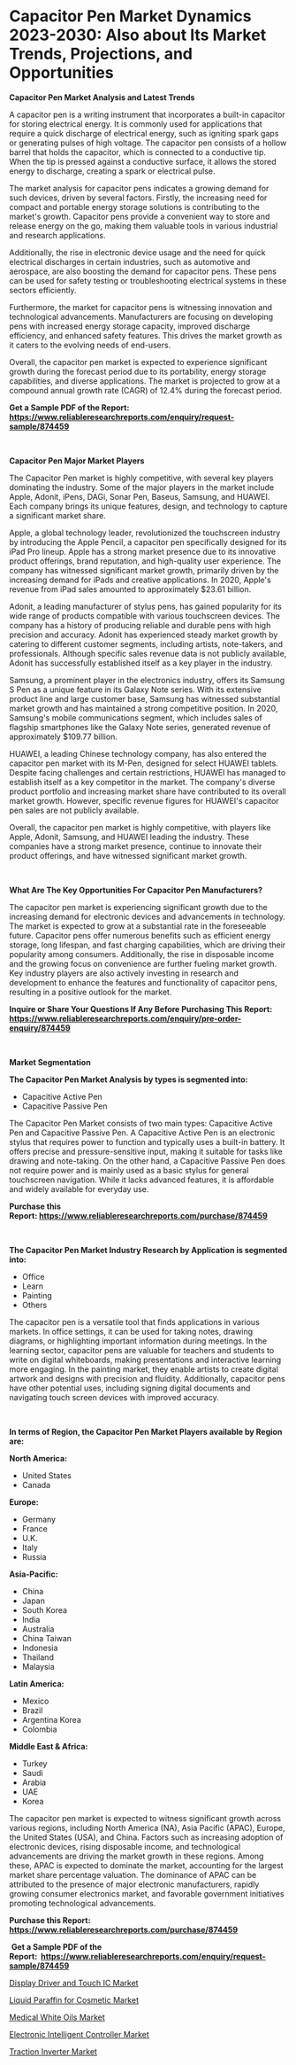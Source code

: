 <p><h1>Capacitor Pen Market Dynamics 2023-2030: Also about Its Market Trends, Projections, and Opportunities</h1></p><p><strong>Capacitor Pen Market Analysis and Latest Trends</strong></p>
<p><p>A capacitor pen is a writing instrument that incorporates a built-in capacitor for storing electrical energy. It is commonly used for applications that require a quick discharge of electrical energy, such as igniting spark gaps or generating pulses of high voltage. The capacitor pen consists of a hollow barrel that holds the capacitor, which is connected to a conductive tip. When the tip is pressed against a conductive surface, it allows the stored energy to discharge, creating a spark or electrical pulse.</p><p>The market analysis for capacitor pens indicates a growing demand for such devices, driven by several factors. Firstly, the increasing need for compact and portable energy storage solutions is contributing to the market's growth. Capacitor pens provide a convenient way to store and release energy on the go, making them valuable tools in various industrial and research applications.</p><p>Additionally, the rise in electronic device usage and the need for quick electrical discharges in certain industries, such as automotive and aerospace, are also boosting the demand for capacitor pens. These pens can be used for safety testing or troubleshooting electrical systems in these sectors efficiently.</p><p>Furthermore, the market for capacitor pens is witnessing innovation and technological advancements. Manufacturers are focusing on developing pens with increased energy storage capacity, improved discharge efficiency, and enhanced safety features. This drives the market growth as it caters to the evolving needs of end-users.</p><p>Overall, the capacitor pen market is expected to experience significant growth during the forecast period due to its portability, energy storage capabilities, and diverse applications. The market is projected to grow at a compound annual growth rate (CAGR) of 12.4% during the forecast period.</p></p>
<p><strong>Get a Sample PDF of the Report:&nbsp; <a href="https://www.reliableresearchreports.com/enquiry/request-sample/874459">https://www.reliableresearchreports.com/enquiry/request-sample/874459</a></strong></p>
<p>&nbsp;</p>
<p><strong>Capacitor Pen Major Market Players</strong></p>
<p><p>The Capacitor Pen market is highly competitive, with several key players dominating the industry. Some of the major players in the market include Apple, Adonit, iPens, DAGi, Sonar Pen, Baseus, Samsung, and HUAWEI. Each company brings its unique features, design, and technology to capture a significant market share.</p><p>Apple, a global technology leader, revolutionized the touchscreen industry by introducing the Apple Pencil, a capacitor pen specifically designed for its iPad Pro lineup. Apple has a strong market presence due to its innovative product offerings, brand reputation, and high-quality user experience. The company has witnessed significant market growth, primarily driven by the increasing demand for iPads and creative applications. In 2020, Apple's revenue from iPad sales amounted to approximately $23.61 billion.</p><p>Adonit, a leading manufacturer of stylus pens, has gained popularity for its wide range of products compatible with various touchscreen devices. The company has a history of producing reliable and durable pens with high precision and accuracy. Adonit has experienced steady market growth by catering to different customer segments, including artists, note-takers, and professionals. Although specific sales revenue data is not publicly available, Adonit has successfully established itself as a key player in the industry.</p><p>Samsung, a prominent player in the electronics industry, offers its Samsung S Pen as a unique feature in its Galaxy Note series. With its extensive product line and large customer base, Samsung has witnessed substantial market growth and has maintained a strong competitive position. In 2020, Samsung's mobile communications segment, which includes sales of flagship smartphones like the Galaxy Note series, generated revenue of approximately $109.77 billion.</p><p>HUAWEI, a leading Chinese technology company, has also entered the capacitor pen market with its M-Pen, designed for select HUAWEI tablets. Despite facing challenges and certain restrictions, HUAWEI has managed to establish itself as a key competitor in the market. The company's diverse product portfolio and increasing market share have contributed to its overall market growth. However, specific revenue figures for HUAWEI's capacitor pen sales are not publicly available.</p><p>Overall, the capacitor pen market is highly competitive, with players like Apple, Adonit, Samsung, and HUAWEI leading the industry. These companies have a strong market presence, continue to innovate their product offerings, and have witnessed significant market growth.</p></p>
<p>&nbsp;</p>
<p><strong>What Are The Key Opportunities For Capacitor Pen Manufacturers?</strong></p>
<p><p>The capacitor pen market is experiencing significant growth due to the increasing demand for electronic devices and advancements in technology. The market is expected to grow at a substantial rate in the foreseeable future. Capacitor pens offer numerous benefits such as efficient energy storage, long lifespan, and fast charging capabilities, which are driving their popularity among consumers. Additionally, the rise in disposable income and the growing focus on convenience are further fueling market growth. Key industry players are also actively investing in research and development to enhance the features and functionality of capacitor pens, resulting in a positive outlook for the market.</p></p>
<p><strong>Inquire or Share Your Questions If Any Before Purchasing This Report: <a href="https://www.reliableresearchreports.com/enquiry/pre-order-enquiry/874459">https://www.reliableresearchreports.com/enquiry/pre-order-enquiry/874459</a></strong></p>
<p>&nbsp;</p>
<p><strong>Market Segmentation</strong></p>
<p><strong>The Capacitor Pen Market Analysis by types is segmented into:</strong></p>
<p><ul><li>Capacitive Active Pen</li><li>Capacitive Passive Pen</li></ul></p>
<p><p>The Capacitor Pen Market consists of two main types: Capacitive Active Pen and Capacitive Passive Pen. A Capacitive Active Pen is an electronic stylus that requires power to function and typically uses a built-in battery. It offers precise and pressure-sensitive input, making it suitable for tasks like drawing and note-taking. On the other hand, a Capacitive Passive Pen does not require power and is mainly used as a basic stylus for general touchscreen navigation. While it lacks advanced features, it is affordable and widely available for everyday use.</p></p>
<p><strong>Purchase this Report:&nbsp;<a href="https://www.reliableresearchreports.com/purchase/874459">https://www.reliableresearchreports.com/purchase/874459</a></strong></p>
<p>&nbsp;</p>
<p><strong>The Capacitor Pen Market Industry Research by Application is segmented into:</strong></p>
<p><ul><li>Office</li><li>Learn</li><li>Painting</li><li>Others</li></ul></p>
<p><p>The capacitor pen is a versatile tool that finds applications in various markets. In office settings, it can be used for taking notes, drawing diagrams, or highlighting important information during meetings. In the learning sector, capacitor pens are valuable for teachers and students to write on digital whiteboards, making presentations and interactive learning more engaging. In the painting market, they enable artists to create digital artwork and designs with precision and fluidity. Additionally, capacitor pens have other potential uses, including signing digital documents and navigating touch screen devices with improved accuracy.</p></p>
<p>&nbsp;</p>
<p><strong>In terms of Region, the Capacitor Pen Market Players available by Region are:</strong></p>
<p>
    <p> <strong> North America: </strong>
        <ul>
            <li>United States</li>
            <li>Canada</li>
        </ul>
        </p> 
    <p> <strong> Europe: </strong>
        <ul>
            <li>Germany</li>
            <li>France</li>
            <li>U.K.</li>
            <li>Italy</li>
            <li>Russia</li>
        </ul>
        </p> 
    <p> <strong> Asia-Pacific: </strong>
        <ul>
            <li>China</li>
            <li>Japan</li>
            <li>South Korea</li>
            <li>India</li>
            <li>Australia</li>
            <li>China Taiwan</li>
            <li>Indonesia</li>
            <li>Thailand</li>
            <li>Malaysia</li>
        </ul>
        </p> 
    <p> <strong> Latin America: </strong>
        <ul>
            <li>Mexico</li>
            <li>Brazil</li>
            <li>Argentina Korea</li>
            <li>Colombia</li>
        </ul>
        </p> 
    <p> <strong> Middle East & Africa: </strong>
        <ul>
            <li>Turkey</li>
            <li>Saudi</li>
            <li>Arabia</li>
            <li>UAE</li>
            <li>Korea</li>
        </ul>
    </p>
    </p>
<p><p>The capacitor pen market is expected to witness significant growth across various regions, including North America (NA), Asia Pacific (APAC), Europe, the United States (USA), and China. Factors such as increasing adoption of electronic devices, rising disposable income, and technological advancements are driving the market growth in these regions. Among these, APAC is expected to dominate the market, accounting for the largest market share percentage valuation. The dominance of APAC can be attributed to the presence of major electronic manufacturers, rapidly growing consumer electronics market, and favorable government initiatives promoting technological advancements.</p></p>
<p><strong>Purchase this Report: <a href="https://www.reliableresearchreports.com/purchase/874459">https://www.reliableresearchreports.com/purchase/874459</a></strong></p>
<p>&nbsp;<strong>Get a Sample PDF of the Report:&nbsp;&nbsp;<a href="https://www.reliableresearchreports.com/enquiry/request-sample/874459">https://www.reliableresearchreports.com/enquiry/request-sample/874459</a></strong></p>
<p><strong></strong></p>
<p><p><a href="https://www.linkedin.com/pulse/display-driver-touch-ic-market-size-share-global-analysis-z0ulf/">Display Driver and Touch IC Market</a></p><p><a href="https://medium.com/@rombilly2345/liquid-paraffin-for-cosmetic-market-trends-forecast-and-competitive-analysis-to-2030-76c7231cff2e">Liquid Paraffin for Cosmetic Market</a></p><p><a href="https://medium.com/@peatebilly85475/medical-white-oils-market-research-report-its-history-and-forecast-2023-to-2030-c5696af61336">Medical White Oils Market</a></p><p><a href="https://www.linkedin.com/pulse/electronic-intelligent-controller-market-insights-players-forecast-wqhnf/">Electronic Intelligent Controller Market</a></p><p><a href="https://github.com/maliyahmorrow6654/Market-Research-Report-List-1/blob/main/traction-inverter-market.md">Traction Inverter Market</a></p></p>